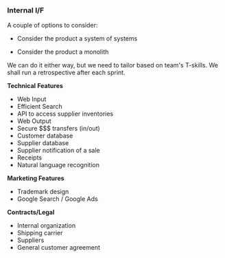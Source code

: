 ### Internal I/F

A couple of options to consider:

* Consider the product a system of systems

* Consider the product a monolith

We can do it either way, but we need to tailor based on team's T-skills.  We shall run a retrospective after each sprint.

**Technical** **Features**

* Web Input
* Efficient Search
* API to access supplier inventories
* Web Output
* Secure $$$ transfers \(in/out\)
* Customer database
* Supplier database
* Supplier notification of a sale
* Receipts
* Natural language recognition

**Marketing Features**

* Trademark design
* Google Search / Google Ads

**Contracts/Legal**

* Internal organization
* Shipping carrier
* Suppliers
* General customer agreement



